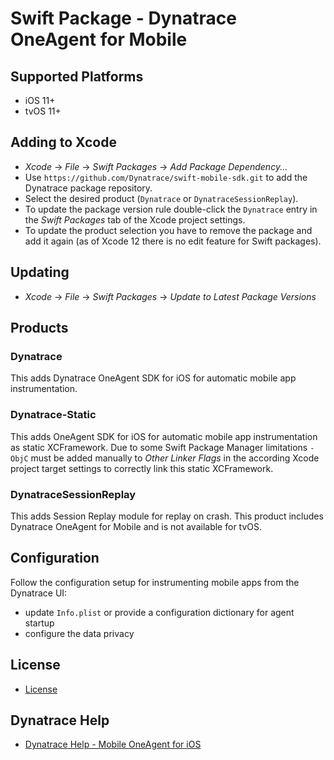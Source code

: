 # Swift Package - Dynatrace OneAgent for Mobile

## Supported Platforms
* iOS 11+
* tvOS 11+

## Adding to Xcode
* *Xcode* → *File* → *Swift Packages* → *Add Package Dependency...*
* Use `https://github.com/Dynatrace/swift-mobile-sdk.git` to add the Dynatrace package repository.
* Select the desired product (`Dynatrace` or `DynatraceSessionReplay`).
* To update the package version rule double-click the `Dynatrace` entry in the *Swift Packages* tab of the Xcode project settings.
* To update the product selection you have to remove the package and add it again (as of Xcode 12 there is no edit feature for Swift packages).

## Updating
* *Xcode* → *File* → *Swift Packages* → *Update to Latest Package Versions*

## Products

### Dynatrace
This adds Dynatrace OneAgent SDK for iOS for automatic mobile app instrumentation.

### Dynatrace-Static
This adds OneAgent SDK for iOS for automatic mobile app instrumentation as static XCFramework. Due to some Swift Package Manager limitations `-ObjC` must be added manually to _Other Linker Flags_ in the according Xcode project target settings to correctly link this static XCFramework.

### DynatraceSessionReplay
This adds Session Replay module for replay on crash. This product includes Dynatrace OneAgent for Mobile and is not available for tvOS.

## Configuration
Follow the configuration setup for instrumenting mobile apps from the Dynatrace UI:

* update `Info.plist` or provide a configuration dictionary for agent startup
* configure the data privacy

## License
* [License](https://github.com/Dynatrace/dem-license/blob/main/LICENSE.md)

## Dynatrace Help
* [Dynatrace Help - Mobile OneAgent for iOS](https://www.dynatrace.com/support/help/shortlink/ios-hub)
